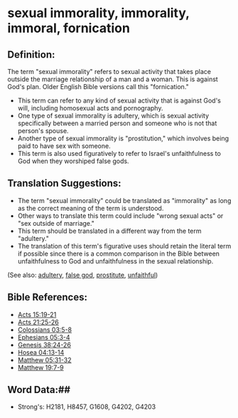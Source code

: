# sexual immorality, immorality, immoral, fornication #

## Definition: ##

The term "sexual immorality" refers to sexual activity that takes place outside the marriage relationship of a man and a woman. This is against God's plan. Older English Bible versions call this "fornication."

* This term can refer to any kind of sexual activity that is against God's will, including homosexual acts and pornography.
* One type of sexual immorality is adultery, which is sexual activity specifically between a married person and someone who is not that person's spouse.
* Another type of sexual immorality is "prostitution," which involves being paid to have sex with someone.
* This term is also used figuratively to refer to Israel's unfaithfulness to God when they worshiped false gods.

## Translation Suggestions: ##

* The term "sexual immorality" could be translated as "immorality" as long as the correct meaning of the term is understood.
* Other ways to translate this term could include "wrong sexual acts" or "sex outside of marriage."
* This term should be translated in a different way from the term "adultery."
* The translation of this term's figurative uses should retain the literal term if possible since there is a common comparison in the Bible between unfaithfulness to God and unfaithfulness in the sexual relationship.

(See also: [adultery](../kt/adultery.md), [false god](../kt/falsegod.md), [prostitute](../other/prostitute.md), [unfaithful](../kt/unfaithful.md))

## Bible References: ##

* [Acts 15:19-21](rc://en/tn/help/act/15/19)
* [Acts 21:25-26](rc://en/tn/help/act/21/25)
* [Colossians 03:5-8](rc://en/tn/help/col/03/05)
* [Ephesians 05:3-4](rc://en/tn/help/eph/05/03)
* [Genesis 38:24-26](rc://en/tn/help/gen/38/24)
* [Hosea 04:13-14](rc://en/tn/help/hos/04/13)
* [Matthew 05:31-32](rc://en/tn/help/mat/05/31)
* [Matthew 19:7-9](rc://en/tn/help/mat/19/07)

## Word Data:##

* Strong's: H2181, H8457, G1608, G4202, G4203

